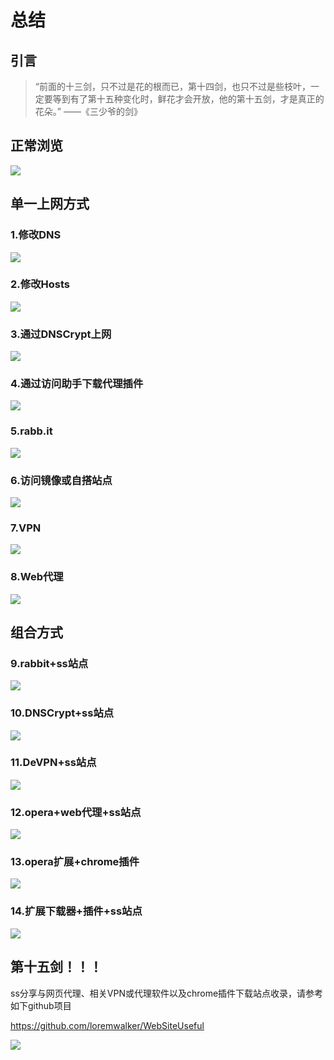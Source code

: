 # 总结

## 引言

> “前面的十三剑，只不过是花的根而已，第十四剑，也只不过是些枝叶，一定要等到有了第十五种变化时，鲜花才会开放，他的第十五剑，才是真正的花朵。” ——《三少爷的剑》



## 正常浏览

![](https://raw.githubusercontent.com/loremwalker/fq-book/master/.gitbook/assets/2018-04-30_203341.png)



## 单一上网方式

### 1.修改DNS

![](https://raw.githubusercontent.com/loremwalker/fq-book/master/.gitbook/assets/2018-04-30_210757.png)

### 2.修改Hosts

![](https://raw.githubusercontent.com/loremwalker/fq-book/master/.gitbook/assets/2018-04-30_210942.png)

### 3.通过DNSCrypt上网

![](https://raw.githubusercontent.com/loremwalker/fq-book/master/.gitbook/assets/2018-04-30_210427.png)

### 4.通过访问助手下载代理插件

![](https://raw.githubusercontent.com/loremwalker/fq-book/master/.gitbook/assets/2018-04-30_210301.png)

### 5.rabb.it

![](https://raw.githubusercontent.com/loremwalker/fq-book/master/.gitbook/assets/2018-04-30_211751.png)

### 6.访问镜像或自搭站点

![](https://raw.githubusercontent.com/loremwalker/fq-book/master/.gitbook/assets/2018-04-30_213131.png)

### 7.VPN

![](https://raw.githubusercontent.com/loremwalker/fq-book/master/.gitbook/assets/2018-04-30_214341.png)

### 8.Web代理

![](https://raw.githubusercontent.com/loremwalker/fq-book/master/.gitbook/assets/2018-04-30_221721.png)

## 组合方式

### 9.rabbit+ss站点

![](https://raw.githubusercontent.com/loremwalker/fq-book/master/.gitbook/assets/2018-05-01_003252.png)

### 10.DNSCrypt+ss站点

![](https://raw.githubusercontent.com/loremwalker/fq-book/master/.gitbook/assets/2018-05-01_003745.png)

### 11.DeVPN+ss站点

![](https://raw.githubusercontent.com/loremwalker/fq-book/master/.gitbook/assets/2018-05-01_014842.png)

### 12.opera+web代理+ss站点

![](https://raw.githubusercontent.com/loremwalker/fq-book/master/.gitbook/assets/2018-05-01_025214.png)

### 13.opera扩展+chrome插件

![](https://raw.githubusercontent.com/loremwalker/fq-book/master/.gitbook/assets/2018-05-01_215217.png)

### 14.扩展下载器+插件+ss站点

![](https://raw.githubusercontent.com/loremwalker/fq-book/master/.gitbook/assets/2018-05-01_214351.png)

## 第十五剑！！！

ss分享与网页代理、相关VPN或代理软件以及chrome插件下载站点收录，请参考如下github项目

 https://github.com/loremwalker/WebSiteUseful

![](https://raw.githubusercontent.com/loremwalker/fq-book/master/.gitbook/assets/2018-05-02_212043.png)

